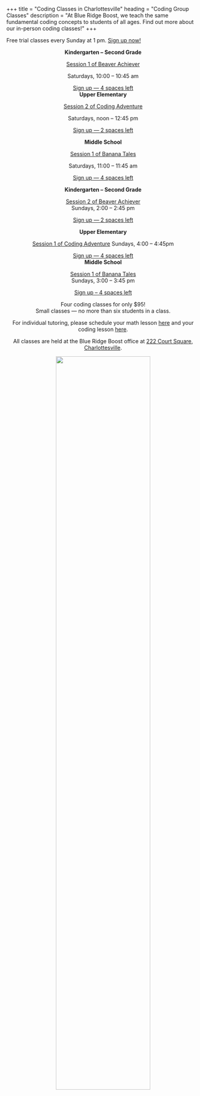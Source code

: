+++
title = "Coding Classes in Charlottesville"
heading = "Coding Group Classes"
description = "At Blue Ridge Boost, we teach the same fundamental coding concepts to students of all ages. Find out more about our in-person coding classes!"
+++


 

<div class="container">

<div class="row">

<div class="col-md-9" align="left">
<div class="	      purplenote">
Free trial classes every Sunday at 1 pm. <a href="https://trialcodingclasses.youcanbook.me/">Sign up now!</a>
</div>

</div>
</div>

<p></p>


<div class="row">
<div class="col-sm-3" align="center">
<b>Kindergarten &ndash; Second Grade</b>
<p></p>
<a href="/k2#session1">Session 1 of Beaver Achiever</a><br>
<p>
Saturdays, 10:00 &ndash; 10:45 am<br>
<div class="button">
<a href="https://lowerelementary.youcanbook.me/">Sign up &mdash; 4 spaces left</a>

</div>

</div>

<div class="col-sm-3" align="center">
<b>Upper Elementary</b><br>
<p></p>
<a href="/upper_elementary#session2">Session 2 of Coding Adventure</a> 
<p>
Saturdays, noon &ndash; 12:45 pm<br>
<div class="button">
<a href="https://upperelementary.youcanbook.me/">Sign up &mdash; 2 spaces left</a>
</div>
</p>
</div>
<div class="col-sm-3" align="center">
<b>Middle School</b><br>
<p></p>
<a href="/python_ms#session1">Session 1 of Banana Tales</a>
<p>
Saturdays, 11:00 &ndash; 11:45 am<br>
<div class="button">
<a href="https://middleschoolpython.youcanbook.me/">Sign up &mdash; 4 spaces left</a>
</div>
</div>
</div>

<p></p>

<div class="row">
<div class="col-sm-3" align="center">
<b>Kindergarten &ndash; Second Grade</b>
<p></p>
<a href="/k2#session2">Session 2 of Beaver Achiever</a><br>
Sundays, 2:00 &ndash; 2:45 pm<br>
<p></p>
<div class="button">
<a href="https://lowerelementary.youcanbook.me/">Sign up &mdash; 2 spaces left</a>
</div>
</p>
</div>
<div class="col-sm-3" align="center">
<b>Upper Elementary</b><br>
<p></p>
<a href="/upper_elementary#session1">Session 1 of Coding Adventure</a> 
Sundays, 4:00 &ndash; 4:45pm<br>
<p></p>
<div class="button">
<a href="https://upperelementary.youcanbook.me/">Sign up &mdash;
4 spaces left </a>
</div>
</div>
<div class="col-sm-3" align="center">
<b>Middle School</b>
<p></p>
<a href="/python_ms#session1">Session 1 of Banana Tales</a><br>
Sundays, 3:00 &ndash; 3:45 pm<br>
<p></p>
<div class="button">
<a href="https://middleschoolpython.youcanbook.me/">Sign up &ndash; 4 spaces left</a>
</div>

</div>
</div>

<div class="row">
<div class="col-md-9" align="center">

<p></p>

<div class="lightnote">
Four coding classes for only $95!<br>
Small classes &mdash; no more than six students in a class.
</div>

<p>

For individual tutoring, please schedule your math lesson [here](/mathtutoring) and your coding lesson [here](/cstutoring).
</p>

</p></p>

<div class="hanging">All classes are held at the Blue Ridge Boost office at <a href="https://www.google.com/maps/place/222+Court+Square,+Charlottesville,+VA+22902/@38.0310664,-78.4791609,17z/data=!3m1!4b1!4m5!3m4!1s0x89b38627a3559ba7:0x8f9b07d311b4dd9b!8m2!3d38.0310622!4d-78.4769669">222 Court Square, Charlottesville</a>. </div>

<p></p>
<p>
<img src="/images/coding.png" width=70%">
</div>
</div>

</div>
<p>
</p>



